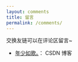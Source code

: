 ```yaml
---
layout: comments
title: 留言
permalink: /comments/
---
```


交换友链可以在评论区留言~

- [年少如歌。](https://blog.csdn.net/qq_32792307)： CSDN 博客
